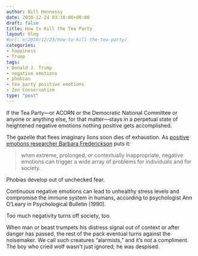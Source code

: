 ```yaml
---
author: Bill Hennessy
date: 2010-12-24 03:10:00+00:00
draft: false
title: How to Kill the Tea Party
layout: blog
#url: e/2010/12/23/how-to-kill-the-tea-party/
categories:
- happiness
- Trump
tags:
- Donald J. Trump
- negative emotions
- phobias
- tea party positive emotions
- Zen Conservatism
type: "post"
---
```


If the Tea Party—or ACORN or the Democratic National Committee or anyone or anything else, for that matter—stays in a perpetual state of heightened negative emotions nothing positive gets accomplished. 

 

The gazelle that flees imaginary lions soon dies of exhaustion. As [positive emotions researcher Barbara Frederickson](https://www.ncbi.nlm.nih.gov/pmc/articles/PMC1693418/pdf/15347528.pdf) puts it: 

 

>   
> 
> when extreme, prolonged, or contextually inappropriate, negative emotions can trigger a wide array of problems for individuals and for society.
> 
> 

 

Phobias develop out of unchecked fear. 

 

Continuous negative emotions can lead to unhealthy stress levels and compromise the immune system in humans, according to psychologist Ann O’Leary in Psychological Bulletin (1990).

 

Too much negativity turns off society, too. 

 

When man or beast trumpets his distress signal out of context or after danger has passed, the rest of the pack eventual turns against the noisemaker. We call such creatures “alarmists,” and it’s not a compliment. The boy who cried wolf wasn't just ignored; he was despised.
